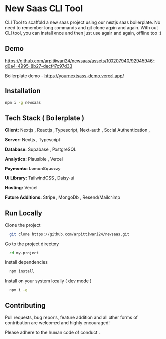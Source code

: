 
# New Saas CLI Tool 

CLI Tool to scaffold a new saas project using our nextjs saas boilerplate. No need to remember long commands and git clone again and again. With out CLI tool, you can install once and then just use again and again, offline too :) 



## Demo


https://github.com/arpittiwari24/newsaas/assets/100207940/92945946-d0a4-4995-8b27-decf47c97d33




Boilerplate demo - https://yournextsass-demo.vercel.app/


## Installation

```bash
npm i -g newsaas
```

    
## Tech Stack ( Boilerplate )

**Client:** Nextjs , Reactjs , Typescript, Next-auth , Social Authentication ,

**Server:** Nextjs , Typescript

**Database:** Supabase , PostgreSQL

**Analytics:** Plausible , Vercel

**Payments:** LemonSqueezy

**Ui Library:**  TailwindCSS , Daisy-ui

**Hosting:** Vercel

**Future Additions:** Stripe , MongoDb , Resend/Mailchimp 




## Run Locally

Clone the project

```bash
  git clone https://github.com/arpittiwari24/newsaas.git
```

Go to the project directory

```bash
  cd my-project
```

Install dependencies

```bash
  npm install
```

Install on your system locally ( dev mode )

```bash
  npm i -g
```


## Contributing

Pull requests, bug reports, feature addition and all other forms of contribution are welcomed and highly encouraged!

Please adhere to the human code of conduct . 

